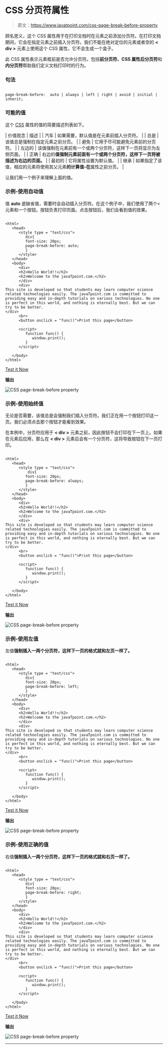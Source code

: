 # CSS 分页符属性

> 原文：<https://www.javatpoint.com/css-page-break-before-property>

顾名思义，这个 CSS 属性用于在打印文档时在元素之前添加分页符。在打印文档期间，它会在指定元素之前插入分页符。我们不能在绝对定位的元素或者空的 **< div >** 元素上使用这个 CSS 属性，它不会生成一个盒子。

此 CSS 属性表示元素框前是否允许分页符。包括**前分页符、**CSS 属性**后分页符**和**内分页符**帮助我们定义文档打印时的行为。

### 句法

```

page-break-before:  auto | always | left | right | avoid | initial | inherit;

```

### 可能的值

这个 [CSS](https://www.javatpoint.com/css-tutorial) 属性的值的简要描述列表如下。

| 价值观念 | 描述 |
| 汽车 | 如果需要，默认值是在元素前插入分页符。 |
| 总是 | 该值总是强制在指定元素之前分页。 |
| 避免 | 它用于尽可能避免元素前的分页符。 |
| 左边的 | 该值强制在元素前有一个或两个分页符，这样下一页将显示为左侧页面。 |
| 正确 | 右边的**值强制元素前面有一个或两个分页符，这样下一页将被描述为右边的页面。** |
| 最初的 | 它将属性设置为默认值。 |
| 继承 | 如果指定了该值，相应的元素将使用其父元素**的计算值-在**属性之前分页。 |

让我们用一个例子来理解上面的值。

### 示例-使用自动值

值 **auto** 是缺省值，需要时会自动插入分页符。在这个例子中，我们使用了两个<元素和一个按钮。按钮负责打印页面。点击按钮后，我们会看到值的效果。

```

<html>
   <head> 
      <style type = "text/css">
         div{
		 font-size: 20px;
		 page-break-before: auto;
		 }
      </style>
   </head>
   <body>
      <div>
	  <h2>Hello World!!</h2>
	  <h2>Welcome to the javaTpoint.com.</h2>
      </div>
      <div>
This site is developed so that students may learn computer science related technologies easily. The javaTpoint.com is committed to providing easy and in-depth tutorials on various technologies. No one is perfect in this world, and nothing is eternally best. But we can try to be better.      
</div>
      <br>
      <button onclick = "func()">Print this page</button>

      <script>
         function func() {
            window.print();
         }
      </script>

   </body>
</html>

```

[Test it Now](https://www.javatpoint.com/oprweb/test.jsp?filename=CSSpagebreakbeforeproperty1)

**输出**

![CSS page-break-before property](img/74d2849d2fe2a634979f5f548c390534.png)

### 示例-使用始终值

无论是否需要，该值总是会强制我们插入分页符。我们正在用一个按钮打印这一页。我们必须点击那个按钮才能看到效果。

在本例中，分页符应用于 **< div >** 元素之前，因此按钮不会打印在下一页上。如果在元素后应用，那么在 **< div >** 元素后会有一个分页符，这将导致按钮在下一页打印。

```

<html>
   <head> 
      <style type = "text/css">
          div{
		 font-size: 20px;
		 page-break-before: always;
		 }
      </style>
   </head>
   <body>
      <div>
	  <h2>Hello World!!</h2>
	  <h2>Welcome to the javaTpoint.com.</h2>
      </div>
      <div>
This site is developed so that students may learn computer science related technologies easily. The javaTpoint.com is committed to providing easy and in-depth tutorials on various technologies. No one is perfect in this world, and nothing is eternally best. But we can try to be better.      
</div>
      <br>
      <button onclick = "func()">Print this page</button>

      <script>
         function func() {
            window.print();
         }
      </script>

   </body>
</html>

```

[Test it Now](https://www.javatpoint.com/oprweb/test.jsp?filename=CSSpagebreakbeforeproperty2)

**输出**

![CSS page-break-before property](img/dd3dedf320d5d45c1ad3540c82dbf696.png)

### 示例-使用左值

左值**强制插入一两个分页符，这样下一页的格式就和左页一样了。**

```

<html>
   <head> 
      <style type = "text/css">
         div{
		 font-size: 20px;
		 page-break-before: left;
		 }
      </style>
   </head>
   <body>
      <div>
	  <h2>Hello World!!</h2>
	  <h2>Welcome to the javaTpoint.com.</h2>
      </div>
      <div>
This site is developed so that students may learn computer science related technologies easily. The javaTpoint.com is committed to providing easy and in-depth tutorials on various technologies. No one is perfect in this world, and nothing is eternally best. But we can try to be better.      
</div>
      <br>
      <button onclick = "func()">Print this page</button>

      <script>
         function func() {
            window.print();
         }
      </script>

   </body>
</html>

```

[Test it Now](https://www.javatpoint.com/oprweb/test.jsp?filename=CSSpagebreakbeforeproperty3)

**输出**

![CSS page-break-before property](img/50876760262fc8976f43b43a2c87a514.png)

### 示例-使用正确的值

右值**强制插入一两个分页符，这样下一页的格式就和右页一样了。**

```

<html>
   <head> 
      <style type = "text/css">
         div{
		 font-size: 20px;
		 page-break-before: right;
		 }
      </style>
   </head>
   <body>
      <div>
	  <h2>Hello World!!</h2>
	  <h2>Welcome to the javaTpoint.com.</h2>
      </div>
      <div>
This site is developed so that students may learn computer science related technologies easily. The javaTpoint.com is committed to providing easy and in-depth tutorials on various technologies. No one is perfect in this world, and nothing is eternally best. But we can try to be better.      
</div>
      <br>
      <button onclick = "func()">Print this page</button>

      <script>
         function func() {
            window.print();
         }
      </script>

   </body>
</html>

```

[Test it Now](https://www.javatpoint.com/oprweb/test.jsp?filename=CSSpagebreakbeforeproperty4)

**输出**

![CSS page-break-before property](img/d6b7086d42f26ebe5ac85d6f04949f4f.png)

* * *